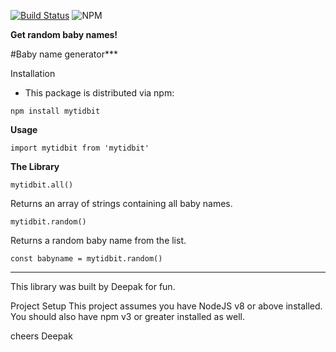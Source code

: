 [![Build Status](https://travis-ci.org/deechris27/opensource.svg?branch=master)](https://travis-ci.org/deechris27/opensource) ![NPM](https://img.shields.io/npm/l/mytidbit)



**Get random baby names!**

#Baby name generator***

Installation
 - This package is distributed via npm:

```npm install mytidbit```

**Usage**

```import mytidbit from 'mytidbit'```


**The Library**

```mytidbit.all()```

Returns an array of strings containing all baby names.

```mytidbit.random()```

Returns a random baby name from the list.

```const babyname = mytidbit.random()```


*****************************************************************************************
This library was built by Deepak for fun.

Project Setup
This project assumes you have NodeJS v8 or above installed. You should also have npm v3 or greater installed as well.

cheers
Deepak
